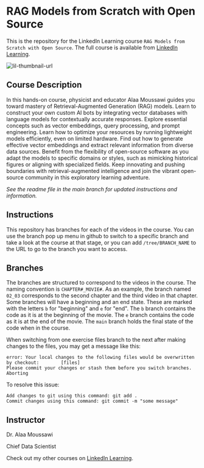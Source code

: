 # RAG Models from Scratch with Open Source
This is the repository for the LinkedIn Learning course `RAG Models from Scratch with Open Source`. The full course is available from [LinkedIn Learning][lil-course-url].

![lil-thumbnail-url]

## Course Description

In this hands-on course, physicist and educator Alaa Moussawi guides you toward mastery of Retrieval-Augmented Generation (RAG) models. Learn to construct your own custom AI bots by integrating vector databases with language models for contextually accurate responses. Explore essential concepts such as vector embeddings, query processing, and prompt engineering. Learn how to optimize your resources by running lightweight models efficiently, even on limited hardware. Find out how to generate effective vector embeddings and extract relevant information from diverse data sources. Benefit from the flexibility of open-source software as you adapt the models to specific domains or styles, such as mimicking historical figures or aligning with specialized fields. Keep innovating and pushing boundaries with retrieval-augmented intelligence and join the vibrant open-source community in this exploratory learning adventure.

_See the readme file in the main branch for updated instructions and information._
## Instructions
This repository has branches for each of the videos in the course. You can use the branch pop up menu in github to switch to a specific branch and take a look at the course at that stage, or you can add `/tree/BRANCH_NAME` to the URL to go to the branch you want to access.

## Branches
The branches are structured to correspond to the videos in the course. The naming convention is `CHAPTER#_MOVIE#`. As an example, the branch named `02_03` corresponds to the second chapter and the third video in that chapter. 
Some branches will have a beginning and an end state. These are marked with the letters `b` for "beginning" and `e` for "end". The `b` branch contains the code as it is at the beginning of the movie. The `e` branch contains the code as it is at the end of the movie. The `main` branch holds the final state of the code when in the course.

When switching from one exercise files branch to the next after making changes to the files, you may get a message like this:

    error: Your local changes to the following files would be overwritten by checkout:        [files]
    Please commit your changes or stash them before you switch branches.
    Aborting

To resolve this issue:
	
    Add changes to git using this command: git add .
	Commit changes using this command: git commit -m "some message"
 
## Instructor

Dr. Alaa Moussawi

Chief Data Scientist
         

Check out my other courses on [LinkedIn Learning](https://www.linkedin.com/learning/instructors/dr-alaa-moussawi?u=104).


[0]: # (Replace these placeholder URLs with actual course URLs)

[lil-course-url]: https://www.linkedin.com/learning/hands-on-ai-build-a-rag-model-from-scratch-with-open-source
[lil-thumbnail-url]: https://media.licdn.com/dms/image/v2/D4E0DAQGdQiTJKtazQQ/learning-public-crop_675_1200/B4EZfk76UoGcAc-/0/1751892600571?e=2147483647&v=beta&t=7gba3zM-gEBUnK1iwWB-h9t3w2jBSl9Cj1PJlWedHy8

